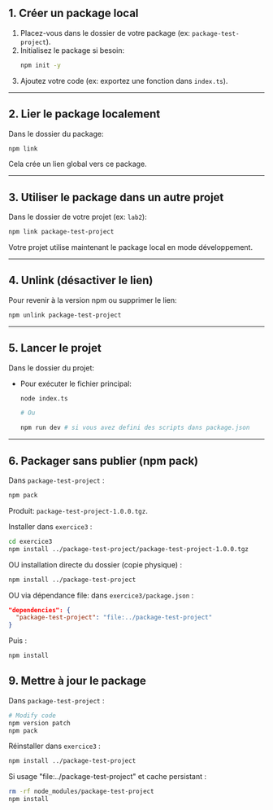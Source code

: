 
## 1. Créer un package local

1. Placez-vous dans le dossier de votre package (ex: `package-test-project`).
2. Initialisez le package si besoin:
   ```bash
   npm init -y
   ```
3. Ajoutez votre code (ex: exportez une fonction dans `index.ts`).

---

## 2. Lier le package localement

Dans le dossier du package:
```bash
npm link
```
Cela crée un lien global vers ce package.

---

## 3. Utiliser le package dans un autre projet

Dans le dossier de votre projet (ex: `lab2`):
```bash
npm link package-test-project
```
Votre projet utilise maintenant le package local en mode développement.

---

## 4. Unlink (désactiver le lien)

Pour revenir à la version npm ou supprimer le lien:
```bash
npm unlink package-test-project
```

---

## 5. Lancer le projet

Dans le dossier du projet:
- Pour exécuter le fichier principal:
  ```bash
  node index.ts
  
  # Ou
  
  npm run dev # si vous avez defini des scripts dans package.json
  ```
---

## 6. Packager sans publier (npm pack)

Dans `package-test-project` :
```bash
npm pack
```
Produit: `package-test-project-1.0.0.tgz`.

Installer dans `exercice3` :
```bash
cd exercice3
npm install ../package-test-project/package-test-project-1.0.0.tgz
```

OU installation directe du dossier (copie physique) :
```bash
npm install ../package-test-project
```

OU via dépendance file: dans `exercice3/package.json` :
```json
"dependencies": {
  "package-test-project": "file:../package-test-project"
}
```
Puis :
```bash
npm install
```

## 9. Mettre à jour le package

Dans `package-test-project` :
```bash
# Modify code
npm version patch
npm pack
```

Réinstaller dans `exercice3` :
```bash
npm install ../package-test-project
```

Si usage "file:../package-test-project" et cache persistant :
```bash
rm -rf node_modules/package-test-project
npm install
```